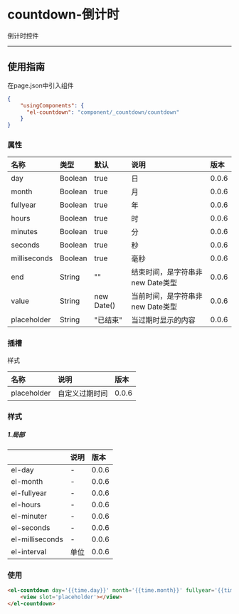 # countdown-倒计时

倒计时控件

---

## 使用指南

在page.json中引入组件

```json
{
    "usingComponents": {
      "el-countdown": "component/_countdown/countdown"
    }
}
```

### 属性

| 名称 | 类型 | 默认 | 说明 | 版本 |
| :--- | :--- | :--- | :--- | :--- |
| day | Boolean | true | 日 | 0.0.6 |
| month | Boolean | true | 月 | 0.0.6 |
| fullyear | Boolean | true | 年 | 0.0.6 |
| hours | Boolean | true | 时 | 0.0.6 |
| minutes | Boolean | true | 分 | 0.0.6 |
| seconds | Boolean | true | 秒 | 0.0.6 |
| milliseconds | Boolean | true | 毫秒 | 0.0.6 |
| end | String | "" | 结束时间，是字符串非new Date类型 | 0.0.6 |
| value | String | new Date\(\) | 当前时间，是字符串非new Date类型 | 0.0.6 |
| placeholder | String | "已结束" | 当过期时显示的内容 | 0.0.6 |

### 插槽

样式

| 名称 | 说明 | 版本 |
| :--- | :--- | :--- |
| placeholder | 自定义过期时间 | 0.0.6 |

### 样式

##### 1.局部

|  | 说明 | 版本 |
| :--- | :--- | :--- |
| el-day | - | 0.0.6 |
| el-month | - | 0.0.6 |
| el-fullyear | - | 0.0.6 |
| el-hours | - | 0.0.6 |
| el-minuter | - | 0.0.6 |
| el-seconds | - | 0.0.6 |
| el-milliseconds | - | 0.0.6 |
| el-interval | 单位 | 0.0.6 |

### 使用

```html
<el-countdown day='{{time.day}}' month='{{time.month}}' fullyear='{{time.fullyear}}' hours='{{time.hours}}' minutes='{{time.minutes}}' seconds='{{time.seconds}}' milliseconds='{{time.milliseconds}}' end='{{"2030-07-14"}}' interval='-'>
    <view slot='placeholder'></view>
</el-countdown>
```



